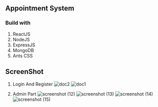 
## Appointment System

### Build with
1. ReactJS
2. NodeJS
3. ExpressJS
4. MongoDB
5. Ants CSS

## ScreenShot
1. Login And Register
   ![doc2](https://github.com/SouravKrGupta/Appointment_System/assets/89971045/594c07ce-f721-4738-a7ab-7c08dbf5d31e)
![doc1](https://github.com/SouravKrGupta/Appointment_System/assets/89971045/ae3acbd8-d8ab-4939-aad5-ab7215ca99bd)

2. Admin Part
   ![screenshot (12)](https://github.com/SouravKrGupta/Appointment_System/assets/89971045/6e0a4304-6cd2-4c7c-b25e-ab2cb7b352c2)
![screenshot (13)](https://github.com/SouravKrGupta/Appointment_System/assets/89971045/a011139f-335d-4af3-8dc8-53b5fac09180)
![screenshot (14)](https://github.com/SouravKrGupta/Appointment_System/assets/89971045/faa73016-783d-40a8-94fa-52c574708f95)
![screenshot (15)](https://github.com/SouravKrGupta/Appointment_System/assets/89971045/e3158f6f-d12c-4138-b70c-37af8e0d39be)
